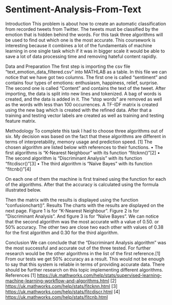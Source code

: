 # Sentiment-Analysis-From-Text

Introduction
This problem is about how to create an automatic classification from recorded tweets from Twitter. The tweets must be classified by the emotion that is hidden behind the words. For this task three algorithms will be used to find out which one is the most accurate. This coursework is interesting because it combines a lot of the fundamentals of machine learning in one single task which if it was in bigger scale it would be able to save a lot of data processing time and removing hateful content rapidly. 

Data and Preparation
The first step is importing the csv file “text_emotion_data_filtered.csv” into MATHLAB as a table. In this file we can notice that we have got two columns. The first one is called “sentiment” and contains four types of emotions: enthusiasm, happiness, relief, surprise. The second one is called “Content” and contains the text of the tweet. 
After importing, the data is split into new lines and tokenized. A bag of words is created, and the data is added in it. The “stop words” are removed as well as the words with less than 100 occurrences. A TF-IDF matrix is created using the new bag which is created with the refined data. After that a training and testing vector labels are created as well as training and testing feature matrix. 

Methodology
To complete this task I had to choose three algorithms out of six. My decision was based on the fact that these algorithms are different in terms of interpretability, memory usage and prediction speed. [1] The chosen algorithm are listed below with references to their functions.
•	The first algorithms is “K-Nearest Neighbour” with its function “fitcknn()”[2] 
•	The second algorithm is “Discriminant Analysis” with its function “fitcdiscr()”[3]
•	The third algorithm is “Naïve Bayes” with its function “fitcnb()”[4]

On each one of them the machine is first trained using the function for each of the algorithms. After that the accuracy is calculated using the formula illustrated below. 
 
Then the matrix with the results is displayed using the function “confusionchart()”.
Results
The charts with the results are displayed on the next page. Figure 1 is for “K-Nearest Neighbour”. Figure 2 is for ”Discriminant Analysis”. And figure 3 is for “Naïve Bayes”. We can notice that the second algorithm was the most accurate with a value of 0.50. or 50% accuracy. The other two are close two each other with values of 0.38 for the first algorithm and 0.30 for the third algorithm.
 
 
Conclusion
We can conclude that the “Discriminant Analysis algorithm” was the most successful and accurate out of the three tested. For further research would be the other algorithms in the list of the first reference.[1] From our tests we get 50% accuracy as a result. This would not be enough to say that this system is reliable in terms of providing accurate data. There should be further research on this topic implementing different algorithms.
References
[1] https://uk.mathworks.com/help/stats/supervised-learning-machine-learning-workflow-and-algorithms.html
[2] https://uk.mathworks.com/help/stats/fitcknn.html
[3] https://uk.mathworks.com/help/stats/fitcdiscr.html
[4] https://uk.mathworks.com/help/stats/fitcnb.html



